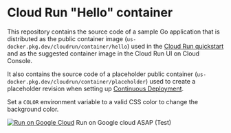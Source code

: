 # Cloud Run "Hello" container

This repository contains the source code of a sample Go application that is
distributed as the public container image (`us-docker.pkg.dev/cloudrun/container/hello`) used in the
[Cloud Run quickstart](https://cloud.google.com/run/docs/quickstarts/deploy-container) and as
the suggested container image  in the Cloud Run UI on Cloud Console.

It also contains the source code of a placeholder public container
(`us-docker.pkg.dev/cloudrun/container/placeholder`) used to create a placeholder revision when setting up 
[Continuous Deployment](https://cloud.google.com/run/docs/continuous-deployment-with-cloud-build).

Set a `COLOR` environment variable to a valid CSS color to change the background color.

[![Run on Google Cloud](https://deploy.cloud.run/button.svg)](https://deploy.cloud.run)
Run on Google cloud ASAP (Test)
